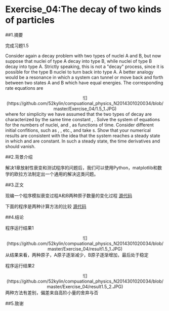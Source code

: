 # Exercise_04:The decay of two kinds of particles

##1.摘要

完成习题1.5
  
Consider again a decay problem with two types of nuclei A and B, but now suppose that nuclei of type A decay into type B, while nuclei of type B decay into type A. Strictly speaking, this is not a "decay" process, since it is possible for the type B nuclei to turn back into type A. A better analogy would be a resonance in which a system can tunnel or move back and forth between two states A and B which have equal energies. The corresponding rate equations are
  <div align=center>
![](https://github.com/52kylin/compuational_physics_N2014301020034/blob/master/Exercise_04/1.5_1.JPG)
</div>
where for simplicity we have assumed that the two types of decay are characterized by the same time constant , . Solve the system of equations for the numbers of nuclei, and , as functions of time. Consider different initial confitions, such as , , etc., and take s. Show that your numerical results are consistent with the idea that the system reaches a steady state in which and are constant. In such a steady state, the time derivatives and should vanish.

##2.背景介绍

  解决1章放射性衰变和测试程序的问题后，我们可以使用Python，matplotlib和数学的欧拉方法制定出一个通用的解决这类问题。

##3.正文
  
现编一个程序模拟衰变过程A和B两种原子数量的变化过程
[源代码](https://github.com/52kylin/compuational_physics_N2014301020034/blob/master/Exercise_04/problem1.5_1.py)


下面的程序是两种计算方法的比较
[源代码](https://github.com/52kylin/compuational_physics_N2014301020034/blob/master/Exercise_04/problem1.5_2.py)   
   
##4.结论

程序运行结果1

  <div align=center>
![](https://github.com/52kylin/compuational_physics_N2014301020034/blob/master/Exercise_04/result1.5_1.JPG)
</div>
从结果来看，两种原子，A原子逐渐减少，B原子逐渐增加，最后处于稳定


程序运行结果2

  <div align=center>
![](https://github.com/52kylin/compuational_physics_N2014301020034/blob/master/Exercise_04/result1.5_2.JPG)
</div>
两种方法有差别，偏差来自高阶小量的舍弃与否

##5.致谢


